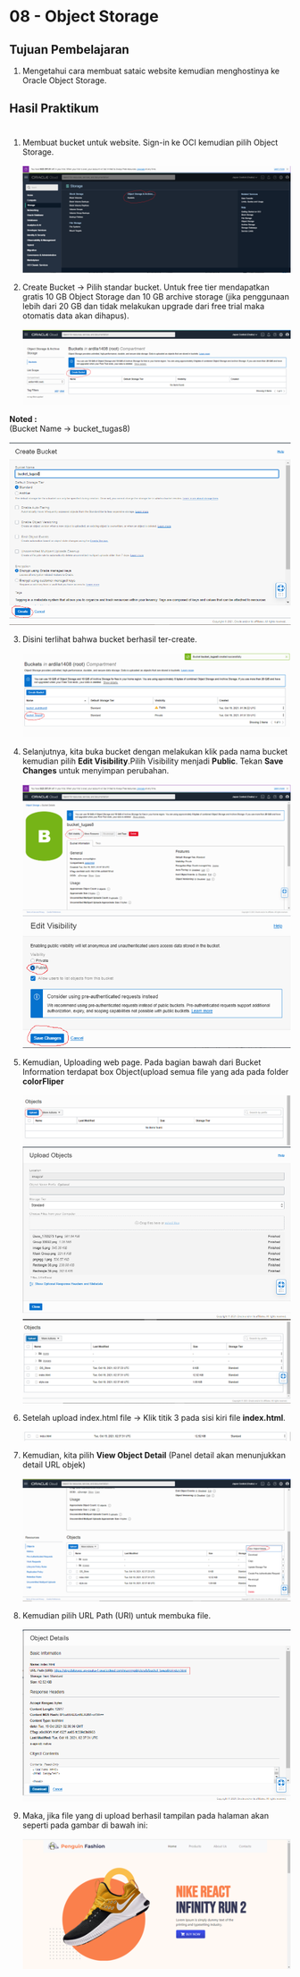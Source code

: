 # 08 - Object Storage

## Tujuan Pembelajaran

1. Mengetahui cara membuat sataic website kemudian menghostinya ke Oracle Object 
Storage.

## Hasil Praktikum

#

1. Membuat bucket untuk website. Sign-in ke OCI kemudian pilih Object Storage.<br><br>
![Screenshot](img/Langkah1.png)

2. Create Bucket → Pilih standar bucket. 
Untuk free tier mendapatkan gratis 10 GB Object Storage dan 10 GB archive storage (jika penggunaan  lebih  dari  20  GB  dan  tidak  melakukan  upgrade  dari  free  trial  maka  otomatis  data  akan dihapus).<br><br>
![Screenshot](img/Langkah2.png)

<b>Noted : </b> <br>
(Bucket Name → bucket_tugas8)<br><br>
![Screenshot](img/Tugas1.png)

3. Disini terlihat bahwa bucket berhasil ter-create.<br><br>
![Screenshot](img/Tugas2.png)

4. Selanjutnya, kita buka bucket dengan melakukan klik pada nama bucket kemudian pilih <b>Edit Visibility</b>.Pilih Visibility menjadi <b>Public</b>. Tekan <b>Save Changes</b> untuk menyimpan perubahan.<br><br>
![Screenshot](img/Tugas3.png)<br>
![Screenshot](img/Langkah6.png)

5. Kemudian, Uploading  web  page. Pada bagian bawah dari Bucket Information terdapat box Object(upload semua file yang ada pada folder <b>colorFliper</b><br><br>
![Screenshot](img/Langkah7.png)<br>
![Screenshot](img/Tugas4.png)<br>
![Screenshot](img/Tugas5.png)

6. Setelah upload index.html file → Klik titik 3 pada sisi kiri file <b>index.html</b>.<br><br>
![Screenshot](img/Tugas8.png)<br>

7. Kemudian, kita pilih <b>View Object Detail</b> (Panel detail akan menunjukkan detail URL objek)<br><br>
![Screenshot](img/Tugas6.png)

8. Kemudian pilih URL Path (URI) untuk membuka file.<br><br>
![Screenshot](img/Tugas7.png)

9. Maka, jika file yang di upload berhasil tampilan pada halaman akan seperti pada gambar di bawah ini: <br><br>
![Screenshot](img/Tugas9.png)
